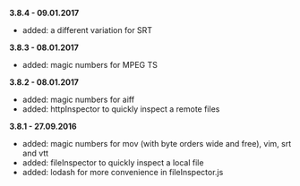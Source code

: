 **3.8.4 - 09.01.2017**
+ added: a different variation for SRT

**3.8.3 - 08.01.2017**
+ added: magic numbers for MPEG TS

**3.8.2 - 08.01.2017**
+ added: magic numbers for aiff
+ added: httpInspector to quickly inspect a remote files

**3.8.1 - 27.09.2016**
+ added: magic numbers for mov (with byte orders wide and free), vim, srt and vtt
+ added: fileInspector to quickly inspect a local file
+ added: lodash for more convenience in fileInspector.js

